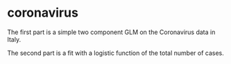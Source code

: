# coronavirus
The first part is a simple two component GLM on the Coronavirus data in Italy.

The second part is a fit with a logistic function of the total number of cases. 
